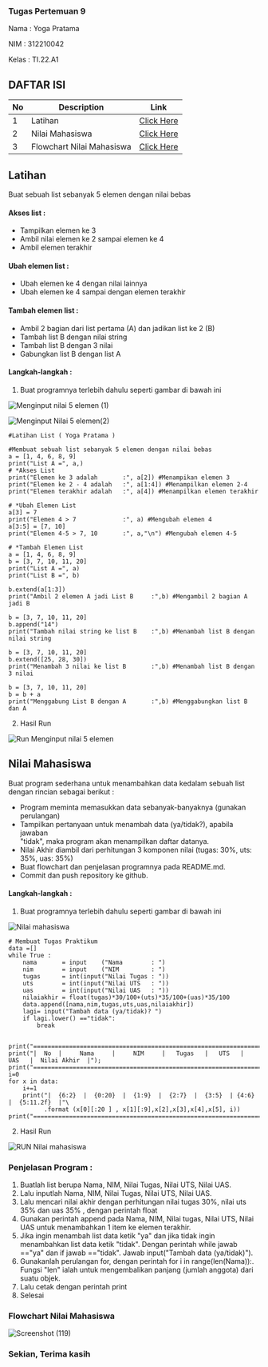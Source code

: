 ### Tugas Pertemuan 9

Nama : Yoga Pratama 

NIM : 312210042

Kelas : TI.22.A1

## DAFTAR ISI <br>
| No | Description | Link |
|-----|------|-----|
|1|Latihan|[Click Here](#latihan)|
|2|Nilai Mahasiswa|[Click Here](#nilai-mahasiswa)|
|3|Flowchart Nilai Mahasiswa |[Click Here](#flowchart-nilai-mahasiswa)|

## Latihan
Buat sebuah list sebanyak 5 elemen dengan nilai bebas

#### Akses list :
- Tampilkan elemen ke 3
- Ambil nilai elemen ke 2 sampai elemen ke 4
- Ambil elemen terakhir
#### Ubah elemen list :
- Ubah elemen ke 4 dengan nilai lainnya
- Ubah elemen ke 4 sampai dengan elemen terakhir
#### Tambah elemen list :
- Ambil 2 bagian dari list pertama (A) dan jadikan list ke 2 (B)
- Tambah list B dengan nilai string
- Tambah list B dengan 3 nilai
- Gabungkan list B dengan list A

#### Langkah-langkah :
1. Buat programnya terlebih dahulu seperti gambar di bawah ini

![Menginput nilai 5 elemen (1)](https://user-images.githubusercontent.com/115678171/203445766-790ff353-4f39-4e39-b20a-a753e741b92c.png)

![Menginput Nilai 5 elemen(2)](https://user-images.githubusercontent.com/115678171/203445856-14a360f5-14c0-4334-8c99-5ac968b1e9fc.png)

````
#Latihan List ( Yoga Pratama )

#Membuat sebuah list sebanyak 5 elemen dengan nilai bebas
a = [1, 4, 6, 8, 9]
print("List A =", a,)
# *Akses List
print("Elemen ke 3 adalah       :", a[2]) #Menampikan elemen 3
print("Elemen ke 2 - 4 adalah   :", a[1:4]) #Menampilkan elemen 2-4
print("Elemen terakhir adalah   :", a[4]) #Menampilkan elemen terakhir

# *Ubah Elemen List
a[3] = 7
print("Elemen 4 > 7             :", a) #Mengubah elemen 4
a[3:5] = [7, 10]
print("Elemen 4-5 > 7, 10       :", a,"\n") #Mengubah elemen 4-5

# *Tambah Elemen List
a = [1, 4, 6, 8, 9]
b = [3, 7, 10, 11, 20]
print("List A =", a)
print("List B =", b)

b.extend(a[1:3])
print("Ambil 2 elemen A jadi List B     :",b) #Mengambil 2 bagian A jadi B

b = [3, 7, 10, 11, 20]
b.append("14")
print("Tambah nilai string ke list B    :",b) #Menambah list B dengan nilai string

b = [3, 7, 10, 11, 20]
b.extend([25, 28, 30])
print("Menambah 3 nilai ke list B       :",b) #Menambah list B dengan 3 nilai

b = [3, 7, 10, 11, 20]
b = b + a
print("Menggabung List B dengan A       :",b) #Menggabungkan list B dan A

````
    
2. Hasil Run

![Run Menginput nilai 5 elemen](https://user-images.githubusercontent.com/115678171/203456224-2277b88d-354c-42fb-a459-32ead3fa07a1.png)


## Nilai Mahasiswa
Buat program sederhana untuk menambahkan data kedalam sebuah list dengan rincian sebagai berikut :

- Program meminta memasukkan data sebanyak-banyaknya (gunakan perulangan)
- Tampilkan pertanyaan untuk menambah data (ya/tidak?), apabila jawaban   
"tidak", maka program akan menampilkan daftar datanya.
- Nilai Akhir diambil dari perhitungan 3 komponen nilai (tugas: 30%, uts: 35%, uas: 35%)
- Buat flowchart dan penjelasan programnya pada README.md.
- Commit dan push repository ke github.

#### Langkah-langkah :
1. Buat programnya terlebih dahulu seperti gambar di bawah ini

![Nilai mahasiswa ](https://user-images.githubusercontent.com/115678171/203456281-39cec7ae-7bf3-4527-980e-e47417eedd84.png)

```
# Membuat Tugas Praktikum
data =[]
while True :
    nama       = input    ("Nama        : ")
    nim        = input    ("NIM         : ")
    tugas      = int(input("Nilai Tugas : "))
    uts        = int(input("Nilai UTS   : "))
    uas        = int(input("Nilai UAS   : "))
    nilaiakhir = float(tugas)*30/100+(uts)*35/100+(uas)*35/100
    data.append([nama,nim,tugas,uts,uas,nilaiakhir])
    lagi= input("Tambah data (ya/tidak)? ")
    if lagi.lower() =="tidak":
        break


print("=====================================================================================");
print("|  No  |     Nama     |     NIM     |   Tugas   |   UTS   |   UAS   |  Nilai Akhir  |");
print("=====================================================================================");
i=0
for x in data:
    i+=1
    print("|  {6:2}  |  {0:20}  |  {1:9}  |  {2:7}  |  {3:5}  | {4:6}  |  {5:11.2f}  |"\
          .format (x[0][:20 ] , x[1][:9],x[2],x[3],x[4],x[5], i))
print("=====================================================================================");
````

2. Hasil Run

![RUN Nilai mahasiswa](https://user-images.githubusercontent.com/115678171/203456588-8a677656-6a02-4fb5-9501-ecbaf1ee0208.png)


### Penjelasan Program :
1. Buatlah list berupa Nama, NIM, Nilai Tugas, Nilai UTS, Nilai UAS.
2. Lalu inputlah Nama, NIM, Nilai Tugas, Nilai UTS, Nilai UAS.
3. Lalu mencari nilai akhir dengan perhitungan nilai tugas 30%, nilai uts 35% dan uas 35% , dengan perintah float
4. Gunakan perintah append pada Nama, NIM, Nilai tugas, Nilai UTS, Nilai UAS untuk menambahkan 1 item ke elemen terakhir.
5. Jika ingin menambah list data ketik "ya" dan jika tidak ingin menambahkan list data ketik "tidak". Dengan perintah while jawab =="ya" dan if jawab =="tidak". Jawab input("Tambah data (ya/tidak)").
6. Gunakanlah perulangan for, dengan perintah for i in range(len(Nama)):. Fungsi "len" ialah untuk mengembalikan panjang (jumlah anggota) dari suatu objek.
7. Lalu cetak dengan perintah print
8. Selesai

### Flowchart Nilai Mahasiswa

![Screenshot (119)](https://user-images.githubusercontent.com/115678171/203456633-e8e98ec1-3407-414d-b1a4-0b6a7774f9fb.png)

### Sekian, Terima kasih 
